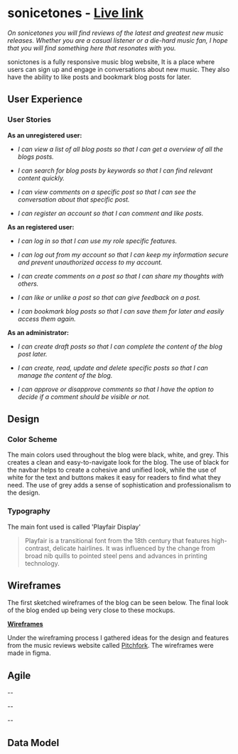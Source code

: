 <!-- Heading -->

# sonicetones - [Live link]()

_On sonicetones you will find reviews of the latest and greatest new music releases. Whether you are a casual listener or a die-hard music fan, I hope that you will find something here that resonates with you._

sonictones is a fully responsive music blog website, It is a place where users can sign up and engage in conversations about new music. They also have the ability to like posts and bookmark blog posts for later.

<!-- Responsive Image -->

## User Experience
### User Stories

__As an unregistered user:__

-  _I can view a list of all blog posts so that I can get a overview of all the blogs posts._

- _I can search for blog posts by keywords so that I can find relevant content quickly._

- _I can view comments on a specific post so that I can see the conversation about that specific post._

- _I can register an account so that I can comment and like posts._


__As an registered user:__

- _I can log in so that I can use my role specific features._

- _I can log out from my account so that I can keep my information secure and prevent unauthorized access to my account._

- _I can create comments on a post so that I can share my thoughts with others._

- _I can like or unlike a post so that can give feedback on a post._

- _I can bookmark blog posts so that I can save them for later and easily access them again._

__As an administrator:__

- _I can create draft posts so that I can complete the content of the blog post later._

- _I can create, read, update and delete specific posts so that I can manage the content of the blog._

- _I can approve or disapprove comments so that I have the option to decide if a comment should be visible or not._







## Design
### Color Scheme
The main colors used throughout the blog were black, white, and grey. This creates a clean and easy-to-navigate look for the blog. The use of black for the navbar helps to create a cohesive and unified look, while the use of white for the text and buttons makes it easy for readers to find what they need. The use of grey adds a sense of sophistication and professionalism to the design.

### Typography
The main font used is called 'Playfair Display'
> Playfair is a transitional font from the 18th century that features high-contrast, delicate hairlines. It was influenced by the change from broad nib quills to pointed steel pens and advances in printing technology.

## Wireframes
The first sketched wireframes of the blog can be seen below. The final look of the blog ended up being very close to these mockups.

__[Wireframes](./readme_files/Wireframes/All%20wireframes.png)__

Under the wireframing process I gathered ideas for the design and features from the music reviews website called [Pitchfork](https://pitchfork.com/reviews/albums/).
The wireframes were made in figma.

## Agile

-- 

--

--

## Data Model
